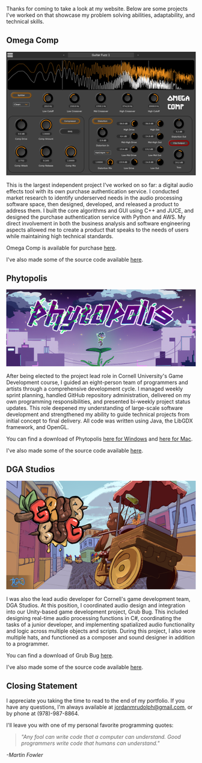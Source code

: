 
Thanks for coming to take a look at my website. Below are some projects I've worked on that showcase my problem solving abilities, adaptability, and technical skills.

## Omega Comp

![Omega Comp's GUI](oc_image.png)

This is the largest independent project I've worked on so far: a digital audio effects tool with its own purchase authentication service. I conducted market research to identify underserved needs in the audio processing software space, then designed, developed, and released a product to address them. I built the core algorithms and GUI using C++ and JUCE, and designed the purchase authentication service with Python and AWS. My direct involvement in both the business analysis and software engineering aspects allowed me to create a product that speaks to the needs of users while maintaining high technical standards.

Omega Comp is available for purchase [here](https://daybreakaudio.com/). 

I've also made some of the source code available [here](https://jordan-rudolph.github.io/404).

## Phytopolis

![Phytopolis](phytopolis_image.png)

After being elected to the project lead role in Cornell University's Game Development course, I guided an eight-person team of programmers and artists through a comprehensive development cycle. I managed weekly sprint planning, handled GitHub repository administration, delivered on my own programming responsibilities, and presented bi-weekly project status updates. This role deepened my understanding of large-scale software development and strengthened my ability to guide technical projects from initial concept to final delivery. All code was written using Java, the LibGDX framework, and OpenGL.

You can find a download of Phytopolis [here for Windows](https://gdiac.cs.cornell.edu/gdiac/showcase/gallery/phytopolis/Phytopolis-Win.zip) and [here for Mac](https://gdiac.cs.cornell.edu/gdiac/showcase/gallery/phytopolis/Phytopolis-Mac.zip). 

I've also made some of the source code available [here](https://jordan-rudolph.github.io/404).

## DGA Studios

![Grub Bug](gb_image.png)

I was also the lead audio developer for Cornell's game development team, DGA Studios. At this position, I coordinated audio design and integration into our Unity-based game development project, Grub Bug. This included designing real-time audio processing functions in C\#, coordinating the tasks of a junior developer, and implementing spatialized audio functionality and logic across multiple objects and scripts. During this project, I also wore multiple hats, and functioned as a composer and sound designer in addition to a programmer.

You can find a download of Grub Bug [here](https://dgacornell.itch.io/grubbug).

I've also made some of the source code available [here](https://jordan-rudolph.github.io/404).

## Closing Statement

I appreciate you taking the time to read to the end of my portfolio. If you have any questions, I'm always available at [jordanmrudolph@gmail.com](mailto:jordanmrudolph@gmail.com), or by phone at (978)-987-8864. 

I'll leave you with one of my personal favorite programming quotes:

> _"Any fool can write code that a computer can understand._
> _Good programmers write code that humans can understand."_

_-Martin Fowler_